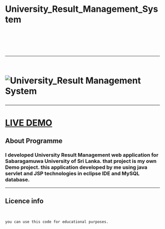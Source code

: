 <h1>University_Result_Management_System<h1>
<br>
<hr>
<br>

<img src="https://user-images.githubusercontent.com/75051796/119324438-73958c00-bc9d-11eb-9e8d-41ee9f44dd1f.jpg" alt="University_Result Management System">
  
  <br>
  
  <hr>
  
  
  <h1 style="color:red"><a href="https://youtu.be/NMiH4veMShw">LIVE DEMO</a></h1>
  
  <h2>About Programme</h2>

<h3>I developed University Result Management web application for Sabaragamuwa University of Sri Lanka. that project is my own Demo project. this application developed by me using java servlet and JSP technologies in eclipse IDE and MySQL database.</h3>
  
  <hr>
  
  <h2>Licence info</h2>
    <br>
    
    you can use this code for educational purposes.
    
    
    
